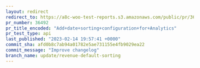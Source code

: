 ```yaml
---
layout: redirect
redirect_to: https://a8c-woo-test-reports.s3.amazonaws.com/public/pr/36492/api/index.html
pr_number: 36492
pr_title_encoded: "Add+date+sorting+configuration+for+Analytics"
pr_test_type: api
last_published: "2023-02-14 19:57:41 +0000"
commit_sha: afd0b8c7ab94a01782e5ae731155e4fb9029ea22
commit_message: "Improve changelog"
branch_name: update/revenue-default-sorting
---
```


